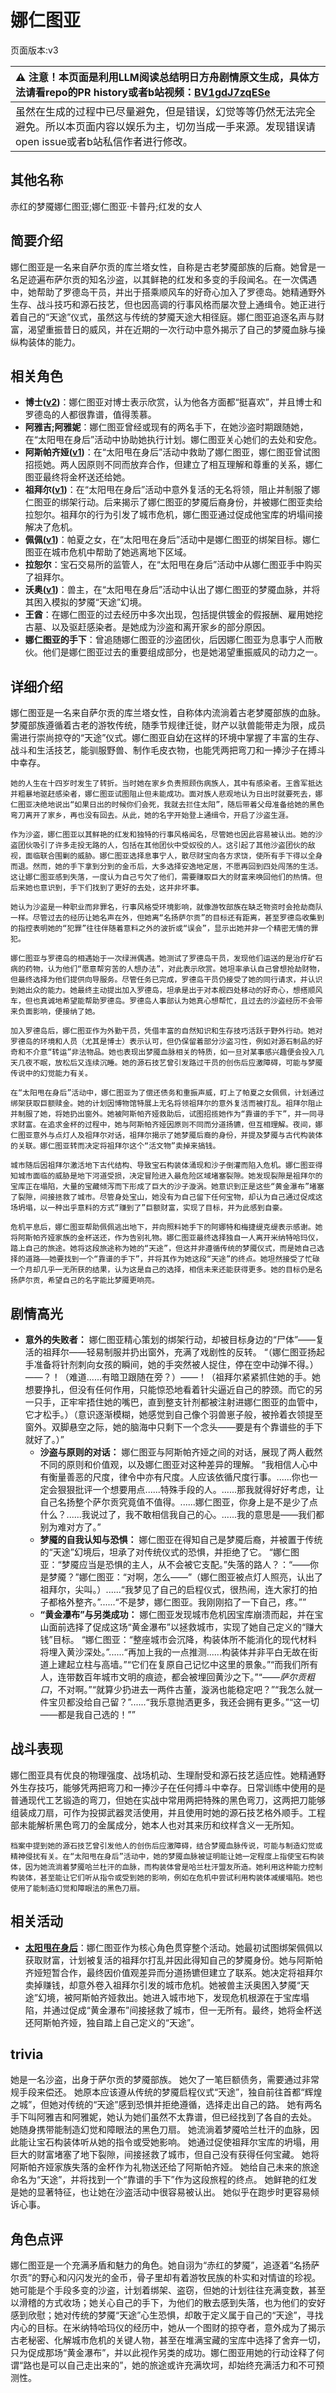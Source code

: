 # 娜仁图亚
页面版本:v3
 

| :warning: 注意！本页面是利用LLM阅读总结明日方舟剧情原文生成，具体方法请看repo的PR history或者b站视频：[BV1gdJ7zqESe](https://www.bilibili.com/video/BV1gdJ7zqESe/)         |
|:----------------------------|
| 虽然在生成的过程中已尽量避免，但是错误，幻觉等等仍然无法完全避免。所以本页面内容以娱乐为主，切勿当成一手来源。发现错误请open issue或者b站私信作者进行修改。|



## 其他名称
赤红的梦魇娜仁图亚;娜仁图亚·卡普丹;红发的女人
## 简要介绍
娜仁图亚是一名来自萨尔贡的库兰塔女性，自称是古老梦魇部族的后裔。她曾是一名足迹遍布萨尔贡的知名沙盗，以其鲜艳的红发和多变的手段闻名。在一次偶遇中，她帮助了罗德岛干员，并出于搭乘顺风车的好奇心加入了罗德岛。她精通野外生存、战斗技巧和源石技艺，但也因高调的行事风格而屡次登上通缉令。她正进行着自己的“天途”仪式，虽然这与传统的梦魇天途大相径庭。娜仁图亚追逐名声与财富，渴望重振昔日的威风，并在近期的一次行动中意外揭示了自己的梦魇血脉与操纵构装体的能力。
## 相关角色
-   **博士([v2](extended_char_bo_shi.md))**：娜仁图亚对博士表示欣赏，认为他各方面都“挺喜欢”，并且博士和罗德岛的人都很靠谱，值得羡慕。
-   **阿雅吉;阿雅妮**：娜仁图亚曾经或现有的两名手下，在她沙盗时期跟随她，在“太阳甩在身后”活动中协助她执行计划。娜仁图亚关心她们的去处和安危。
-   **阿斯帕齐娅([v1](../chars/extended_char_a_si_pa_qi_ya.md))**：在“太阳甩在身后”活动中救助了娜仁图亚，娜仁图亚曾试图招揽她。两人因原则不同而放弃合作，但建立了相互理解和尊重的关系，娜仁图亚最终将金杯送还给她。
-   **祖拜尔([v1](../chars/extended_char_zu_bai_er.md))**：在“太阳甩在身后”活动中意外复活的无名将领，阻止并制服了娜仁图亚的绑架行动。后来揭示了娜仁图亚的梦魇后裔身份，并被娜仁图亚卖给拉恕尔。祖拜尔的行为引发了城市危机，娜仁图亚通过促成他宝库的坍塌间接解决了危机。
-   **佩佩([v1](../chars/char_4058_pepe.md))**：帕夏之女，在“太阳甩在身后”活动中是娜仁图亚的绑架目标。娜仁图亚在城市危机中帮助了她逃离地下区域。
-   **拉恕尔**：宝石交易所的监管人，在“太阳甩在身后”活动中从娜仁图亚手中购买了祖拜尔。
-   **沃奥([v1](../chars/extended_char_wo_ao.md))**：兽主，在“太阳甩在身后”活动中认出了娜仁图亚的梦魇血脉，并将其困入模拟的梦魇“天途”幻境。
-   **王酋**：在娜仁图亚的过去经历中多次出现，包括提供镀金的假报酬、雇用她挖古墓、以及驱赶感染者。是她成为沙盗和离开家乡的部分原因。
-   **娜仁图亚的手下**：曾追随娜仁图亚的沙盗团伙，后因娜仁图亚为息事宁人而散伙。他们是娜仁图亚过去的重要组成部分，也是她渴望重振威风的动力之一。
## 详细介绍
娜仁图亚是一名来自萨尔贡的库兰塔女性，自称体内流淌着古老梦魇部族的血脉。梦魇部族遵循着古老的游牧传统，随季节规律迁徙，财产以驮兽能带走为限，成员需进行崇尚掠夺的“天途”仪式。娜仁图亚自幼在这样的环境中掌握了丰富的生存、战斗和生活技艺，能驯服野兽、制作毛皮衣物，也能凭两把弯刀和一捧沙子在搏斗中幸存。

    她的人生在十四岁时发生了转折。当时她在家乡负责照顾伤病族人，其中有感染者。王酋军抵达并粗暴地驱赶感染者，娜仁图亚试图阻止但未能成功。面对族人悲观地认为日出时就要死去，娜仁图亚决绝地说出“如果日出的时候你们会死，我就去拦住太阳”，随后带着父母准备给她的黑色弯刀离开了家乡，再也没有回去。从此，她的名字开始登上通缉令，开启了沙盗生涯。

    作为沙盗，娜仁图亚以其鲜艳的红发和独特的行事风格闻名，尽管她也因此容易被认出。她的沙盗团伙吸引了许多走投无路的人，包括在其他团伙中受奴役的人。这引起了其他沙盗团伙的敌视，面临联合围剿的威胁。娜仁图亚选择息事宁人，散尽财宝向各方求饶，使所有手下得以全身而退。然而，她的手下拿到分到的金币后，大多选择安逸地定居，不愿再回到四处闯荡的生活。这让娜仁图亚感到失落，一度认为自己亏欠了他们，需要赚取巨大的财富来唤回他们的热情。但后来她也意识到，手下们找到了更好的去处，这并非坏事。

    她认为沙盗是一种职业而非罪名，行事风格受环境影响，就像游牧部族在缺乏物资时会抢劫商队一样。尽管过去的经历让她名声在外，但她离“名扬萨尔贡”的目标还有距离，甚至罗德岛收集到的指控表明她的“犯罪”往往伴随着意料之外的波折或“误会”，显示出她并非一个精密无情的罪犯。

    娜仁图亚与罗德岛的相遇始于一次绿洲偶遇。她测试了罗德岛干员，发现他们运送的是治疗矿石病的药物，认为他们“愿意帮穷苦的人想办法”，对此表示欣赏。她坦率承认自己曾想抢劫财物，但最终选择为他们提供向导服务。尽管任务已完成，罗德岛干员仍接受了她的同行请求，并认识到她出众的能力。她最终主动提出加入罗德岛，坦承是出于对本舰四处移动的好奇心，想搭顺风车，但也真诚地希望能帮助罗德岛。罗德岛人事部认为她真心想帮忙，且过去的沙盗经历不会带来负面影响，便接纳了她。

    加入罗德岛后，娜仁图亚作为外勤干员，凭借丰富的自然知识和生存技巧活跃于野外行动。她对罗德岛的环境和人员（尤其是博士）表示认可，但仍保留着部分沙盗习性，例如对源石制品的好奇和不介意“转运”非法物品。她也表现出梦魇血脉相关的特质，如一旦对某事感兴趣便会投入几天几夜不眠，放松后又连续沉睡。她的源石技艺曾引发路过干员的创伤后应激障碍，可能与梦魇传说中的幻觉能力有关。

    在“太阳甩在身后”活动中，娜仁图亚为了偿还债务和重振声威，盯上了帕夏之女佩佩，计划通过绑架获取巨额赎金。她的计划因博物馆特展上无名将领祖拜尔的意外复活而被打乱。祖拜尔阻止并制服了她，将她扔出窗外。她被阿斯帕齐娅救助后，试图招揽她作为“靠谱的手下”，并一同寻求财富。在追求金杯的过程中，她与阿斯帕齐娅因原则不同而分道扬镳，但互相理解。夜间，娜仁图亚意外与点灯人及祖拜尔对话，祖拜尔揭示了她梦魇后裔的身份，并提及梦魇与古代构装体的关联。娜仁图亚转而决定将祖拜尔这个“活文物”卖掉来搞钱。

    城市随后因祖拜尔激活地下古代结构、导致宝石构装体涌现和沙子倒灌而陷入危机。娜仁图亚得知城市面临的威胁是地下河道受损，决定冒险进入最危险区域堵塞裂隙。她发现裂隙是祖拜尔的宝库正在塌陷，大量的宝藏倾泻而下形成了巨大的沙子漩涡。她意识到正是这些“黄金瀑布”堵塞了裂隙，间接拯救了城市。尽管身处宝山，她没有为自己留下任何宝物，却认为自己通过促成这场坍塌，以一种出乎意料的方式“赚到了”巨额财富，实现了目标，并为此感到自豪。

    危机平息后，娜仁图亚帮助佩佩逃出地下，并向照料她手下的阿娜特和梅捷缇克缇表示感谢。她将阿斯帕齐娅家族的金杯送还，作为告别礼物。娜仁图亚最终选择独自一人离开米纳特哈玛仪，踏上自己的旅途。她将这段旅途称为她的“天途”，但这并非遵循传统的梦魇仪式，而是她自己选择的道路——她要找到一个“靠谱的手下”，并将其作为她这段“天途”的终点。她坦然接受了忙碌一个月却几乎一无所获的结果，认为这是自己的选择，相信未来还能获得更多。她的目标仍是名扬萨尔贡，希望自己的名字能比梦魇更响亮。
## 剧情高光
*   **意外的失败者：**
        娜仁图亚精心策划的绑架行动，却被目标身边的“尸体”——复活的祖拜尔——轻易制服并扔出窗外，充满了戏剧性的反转。
        “（娜仁图亚扬起手准备将针剂刺向女孩的瞬间，她的手突然被人捉住，停在空中动弹不得。）——？！（难道......有暗卫跟随在旁？）——！（祖拜尔紧紧抓住她的手。她想要挣扎，但没有任何作用，只能惊恐地看着针尖逼近自己的脖颈。而它的另一只手，正牢牢捂住她的嘴巴，直到整支针剂都被注射进娜仁图亚的血管中，它才松手。）（意识逐渐模糊，她感觉到自己像个羽兽崽子般，被拎着衣领提至窗外。双脚悬空之际，她的脑海中只剩下一个念头——要是有个靠谱些的手下就好了。）”
    *   **沙盗与原则的对话：**
        娜仁图亚与阿斯帕齐娅之间的对话，展现了两人截然不同的原则和价值观，以及娜仁图亚对这种差异的理解。
        “我相信人心中有衡量善恶的尺度，律令中亦有尺度。人应该依循尺度行事。......你也一定会狠狠批评一个想要用点......特殊手段的人。......那我就得好好考虑，让自己名扬整个萨尔贡究竟值不值得。......娜仁图亚，你身上是不是少了点什么？......我说过了，我不敢相信我自己的心。......我的意思是——我们都别为难对方了。”
    *   **梦魇的自我认知与恐惧：**
        娜仁图亚在得知自己是梦魇后裔，并被置于传统的“天途”幻境后，坦承了对传统仪式的恐惧，并拒绝了它。
        “娜仁图亚：“梦魇应当是恐惧的主人，从不会被它支配。”失落的路人？：“——你是梦魇？”娜仁图亚：“对啊，怎么——”（娜仁图亚被点灯人照亮，认出了祖拜尔，尖叫。）......“我梦见了自己的启程仪式，很热闹，连大家打的拍子都格外整齐。”......“不是梦，娜仁图亚。我刚刚掐了一下自己，疼。””
    *   **“黄金瀑布”与另类成功：**
        娜仁图亚发现城市危机因宝库崩溃而起，并在宝山面前选择了促成这场“黄金瀑布”以拯救城市，实现了她自己定义的“赚大钱”目标。
        “娜仁图亚：“整座城市会沉降，构装体所不能消化的现代材料将埋入黄沙深处。”......“再加上我的一点推测......构装体并非平白无故在街道上建起立柱与高墙。”“它们在复原自己记忆中这里的景象。”“而我们所有人，连带数百年城市文明的痕迹，都会被埋回黄沙之下。”“——*萨尔贡粗口*，不对啊。”“就算少扔进去一两件古董，漩涡也能稳定吧？”“我怎么就一件宝贝都没给自己留？”......“我乐意抛洒更多，我还会拥有更多。”“这一切——都是我自己选的！””
## 战斗表现
娜仁图亚具有优良的物理强度、战场机动、生理耐受和源石技艺适应性。她精通野外生存技巧，能够凭两把弯刀和一捧沙子在任何搏斗中幸存。日常训练中使用的是普通现代工艺锻造的弯刀，但她在实战中常用两把特殊的黑色弯刀，这两把刀能够组装成刀扇，可作为投掷武器灵活使用，并且使用时她的源石技艺格外顺手。工程部未能解析黑色弯刀的金属成分，她本人也对其来历和纹样含义一无所知。

    档案中提到她的源石技艺曾引发他人的创伤后应激障碍，结合梦魇血脉传说，可能与制造幻觉或精神侵扰有关。在“太阳甩在身后”活动中，她的梦魇血脉被证明能让她一定程度上指使宝石构装体，因为她流淌着梦魇哈兰杜汗的血脉，而构装体曾是哈兰杜汗盟友所造。她利用这种能力控制构装体，甚至能让它们听从指令或受到她的影响，例如在危机中尝试利用构装体减缓塌陷。她也使用了能制造幻觉和障眼法的黑色刀扇。
## 相关活动
-   **[太阳甩在身后](../stories/act35side.md)**：娜仁图亚作为核心角色贯穿整个活动。她最初试图绑架佩佩以获取财富，计划被复活的祖拜尔打乱并因此得知自己的梦魇身份。她与阿斯帕齐娅短暂合作，最终因价值观差异而分道扬镳但建立了联系。她决定将祖拜尔卖掉赚钱，却意外卷入祖拜尔引发的城市危机。她被兽主沃奥困入梦魇“天途”幻境，被阿斯帕齐娅救出。她进入城市地下，发现危机根源在于宝库塌陷，并通过促成“黄金瀑布”间接拯救了城市，但一无所有。最终，她将金杯送还阿斯帕齐娅，独自踏上自己定义的“天途”。
## trivia
她是一名沙盗，出身于萨尔贡的梦魇部族。
    她欠了一笔巨额债务，需要通过非常规手段来偿还。
    她原本应该遵从传统的梦魇启程仪式“天途”，独自前往首都“辉煌之城”，但她对传统的“天途”感到恐惧并拒绝遵循，选择走出自己的路。
    她有两名手下叫阿雅吉和阿雅妮，她认为她们虽然不太靠谱，但已经找到了各自的去处。
    她随身携带能制造幻觉和障眼法的黑色刀扇。
    她流淌着梦魇哈兰杜汗的血脉，因此能让宝石构装体听从她的指令或受她影响。
    她通过促使祖拜尔宝库的坍塌，用巨大的财富堵塞了地下裂隙，间接拯救了城市，但自己没有获得任何宝藏。
    她将阿斯帕齐娅家族失落的金杯作为礼物送还给了阿斯帕齐娅。
    她给自己未来的旅途命名为“天途”，并将找到一个“靠谱的手下”作为这段旅程的终点。
    她鲜艳的红发是她的显著特征，也让她在沙盗活动中很容易被认出。
    她似乎在跑步时更容易倾诉心事。
## 角色点评
娜仁图亚是一个充满矛盾和魅力的角色。她自诩为“赤红的梦魇”，追逐着“名扬萨尔贡”的野心和闪闪发光的金币，骨子里却有着游牧民族的朴实和对情谊的珍视。她可能是个手段多变的沙盗，计划着绑架、盗窃，但她的计划往往充满变数，甚至以滑稽的方式收场；她关心自己的手下，为他们的散去感到失落，也为他们的安好感到欣慰；她对传统的梦魇“天途”心生恐惧，却敢于定义属于自己的“天途”，寻找内心的目标。在米纳特哈玛仪的经历中，她从一个图财的掠夺者，意外成为了揭示古老秘密、化解城市危机的关键人物，甚至在堆满宝藏的宝库中选择了舍弃一切，只为促成那场“黄金瀑布”，并以此视作另类的成功。娜仁图亚用她的行动诠释了何谓“路也是可以自己走出来的”，她的旅途或许充满坎坷，却始终充满活力和不可预测性。